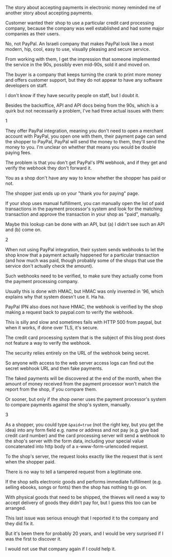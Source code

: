 The story about accepting payments in electronic money reminded me of
another story about accepting payments.

Customer wanted their shop to use a particular credit card processing company,
because the company was well established and had some major companies as their users.

No, not PayPal. An Israeli company that makes PayPal look like a most modern,
hip, cool, easy to use, visually pleasing and secure service.

From working with them, I get the impression that someone implemented the service
in the 90s, possibly even mid-90s, sold it and moved on.

The buyer is a company that keeps
turning the crank to print more money and offers customer support,
but they do not appear to have any software developers on staff.

I don't know if they have security people on staff, but I doubt it.

Besides the backoffice, API and API docs being from the 90s,
which is a quirk but not necessarily a problem,
I've had three actual issues with them:

1

They offer PayPal integration, meaning you don't need to
open a merchant account with PayPal, you open one with them,
their payment page can send the shopper to PayPal,
PayPal will send the money to them, they'll send the money to you.
I'm unclear on whether that means you would be double paying fees.

The problem is that you don't get PayPal's IPN webhook,
and if they get and verify the webhook they don't forward it.

You as a shop don't have any way to know whether the shopper has paid or not.

The shopper just ends up on your "thank you for paying" page.

If your shop uses manual fulfillment, you can manually open the list of paid transactions
in the payment processor's system and look for the matching transaction
and approve the transaction in your shop as "paid", manually.

Maybe this lookup can be done with an API, but (a) I didn't see such an API and (b) come on.

2

When not using PayPal integration,
their system sends webhooks to let the shop know that a payment actually happened for a particular transaction
(and how much was paid, though probably some of the shops that use the service don't actually check the amount).

Such webhooks need to be verified, to make sure they actually come from the payment processing company.

Usually this is done with HMAC, but HMAC was only invented in '96, which explains why that system doesn't use it. Ha ha.

PayPal IPN also does not have HMAC, the webhook is verified by the shop making a request back to paypal.com to verify the webhook.

This is silly and slow and sometimes fails with HTTP 500 from paypal, but when it works, if done over TLS, it's secure.

The credit card processing system that is the subject of this blog post does not feature a way to verify the webhook.

The security relies entirely on the URL of the webhook being secret.

So anyone with access to the web server access logs can find out the secret webhook URL and then fake payments.

The faked payments will be discovered at the end of the month,
when the amount of money received from the payment processor won't match the report from the shop,
if you compare them.

Or sooner, but only if the shop owner uses the payment processor's system to compare payments against the shop's system, manually.

3

As a shopper, you could type `&paid=true` 
(not the right key, but you get the idea)
into any form field e.g. name or address and
not pay (e.g. give bad credit card number) and the card processing server will send a
webhook to the shop's server with the form data,
including your special value concatenated into http body of a x-www-form-urlencoded request.

To the shop's server, the request looks exactly like the request that is sent when the shopper paid.

There is no way to tell a tampered request from a legitimate one.

If the shop sells electronic goods and performs immediate fulfillment (e.g. selling ebooks, songs or fonts)
then the shop has nothing to go on.

With physical goods that need to be shipped, the thieves will need a way to accept delivery of goods they didn't pay for,
but I guess this too can be arranged.

This last issue was serious enough that I reported it to the company and they did fix it.

But it's been there for probably 20 years, and I would be very surprised if I was the first to discover it.

I would not use that company again if I could help it.

